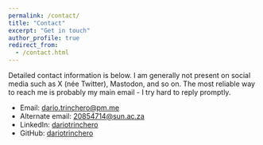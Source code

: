 ```yaml
---
permalink: /contact/
title: "Contact"
excerpt: "Get in touch"
author_profile: true
redirect_from: 
  - /contact.html
---
```


Detailed contact information is below. I am generally not present on social media such as
X (née Twitter), Mastodon, and so on. The most reliable way to reach me is probably my
main email - I try hard to reply promptly.

- Email: [dario.trinchero@pm.me](mailto:dario.trinchero@pm.me)
- Alternate email: [20854714@sun.ac.za](mailto:20854714@sun.ac.za)
- LinkedIn: [dariotrinchero](https://linkedin.com/in/dariotrinchero)
- GitHub: [dariotrinchero](https://github.com/dariotrinchero)
